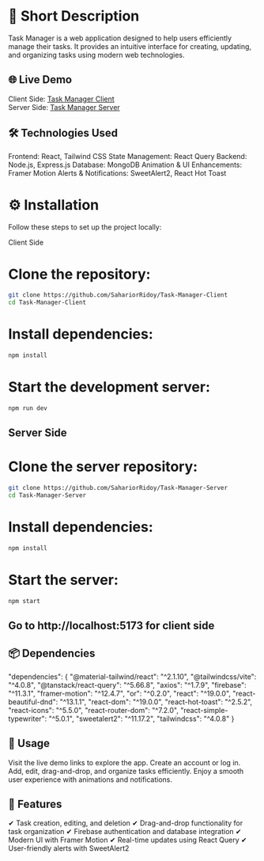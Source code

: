 # 📝 Short Description
Task Manager is a web application designed to help users efficiently manage their tasks. It provides an intuitive interface for creating, updating, and organizing tasks using modern web technologies.

## 🌐 Live Demo
Client Side: [Task Manager Client](https://task-manager-ae1d6.web.app/)  
Server Side: [Task Manager Server](https://task-manager-server-eight-brown.vercel.app/)

## 🛠 Technologies Used
Frontend: React, Tailwind CSS
State Management: React Query
Backend: Node.js, Express.js
Database: MongoDB
Animation & UI Enhancements: Framer Motion
Alerts & Notifications: SweetAlert2, React Hot Toast

# ⚙️ Installation
Follow these steps to set up the project locally:

Client Side
# Clone the repository:
```sh
git clone https://github.com/SahariorRidoy/Task-Manager-Client
cd Task-Manager-Client
```
# Install dependencies:
```sh
npm install
```
# Start the development server:
```sh
npm run dev
```
## Server Side
# Clone the server repository:
```sh
git clone https://github.com/SahariorRidoy/Task-Manager-Server
cd Task-Manager-Server
```
# Install dependencies:
```sh
npm install
```
# Start the server:
```sh
npm start
```

## Go to http://localhost:5173 for client side


## 📦 Dependencies
"dependencies": {
    "@material-tailwind/react": "^2.1.10",
    "@tailwindcss/vite": "^4.0.8",
    "@tanstack/react-query": "^5.66.8",
    "axios": "^1.7.9",
    "firebase": "^11.3.1",
    "framer-motion": "^12.4.7",
    "or": "^0.2.0",
    "react": "^19.0.0",
    "react-beautiful-dnd": "^13.1.1",
    "react-dom": "^19.0.0",
    "react-hot-toast": "^2.5.2",
    "react-icons": "^5.5.0",
    "react-router-dom": "^7.2.0",
    "react-simple-typewriter": "^5.0.1",
    "sweetalert2": "^11.17.2",
    "tailwindcss": "^4.0.8"
}
## 🚀 Usage
Visit the live demo links to explore the app.
Create an account or log in.
Add, edit, drag-and-drop, and organize tasks efficiently.
Enjoy a smooth user experience with animations and notifications.

## 🌟 Features
✔ Task creation, editing, and deletion
✔ Drag-and-drop functionality for task organization
✔ Firebase authentication and database integration
✔ Modern UI with Framer Motion
✔ Real-time updates using React Query
✔ User-friendly alerts with SweetAlert2